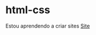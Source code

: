 # html-css
 
Estou aprendendo a criar sites
<a href="https://cesarpizzi.github.io/html-css/exercicios/Desafio%20Site/" target="_blank">Site</a>